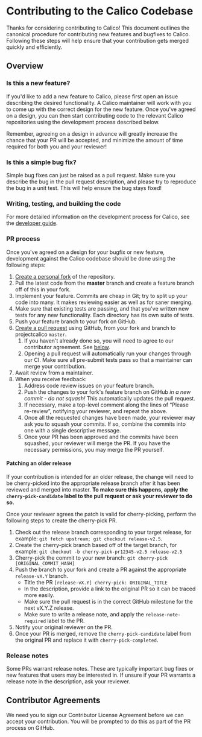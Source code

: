 # Contributing to the Calico Codebase

Thanks for considering contributing to Calico! This document outlines the canonical procedure for contributing new features
and bugfixes to Calico. Following these steps will help ensure that your contribution gets merged quickly and
efficiently.

## Overview

### Is this a new feature?

If you'd like to add a new feature to Calico, please first open an issue describing the desired functionality. A Calico
maintainer will work with you to come up with the correct design for the new feature. Once you've agreed on a design, you can then
start contributing code to the relevant Calico repositories using the development process described below.

Remember, agreeing on a design in advance will greatly increase the chance that your PR will be accepted, and minimize the amount of time required
for both you and your reviewer!

### Is this a simple bug fix?

Simple bug fixes can just be raised as a pull request. Make sure you describe the bug in the pull request description,
and please try to reproduce the bug in a unit test. This will help ensure the bug stays fixed!

### Writing, testing, and building the code

For more detailed information on the development process for Calico, see the [developer guide](DEVELOPER_GUIDE.md).

### PR process

Once you've agreed on a design for your bugfix or new feature, development against the Calico codebase should be done using the following steps:

1. [Create a personal fork][fork] of the repository.
1. Pull the latest code from the **master** branch and create a feature branch off of this in your fork.
1. Implement your feature. Commits are cheap in Git; try to split up your code into many. It makes reviewing easier as well as for saner merging.
1. Make sure that existing tests are passing, and that you've written new tests for any new functionality. Each directory has its own suite of tests. 
1. Push your feature branch to your fork on GitHub.
1. [Create a pull request][pulls] using GitHub, from your fork and branch to projectcalico `master`.
    1. If you haven't already done so, you will need to agree to our contributor agreement. See [below](#contributor-agreements).
    1. Opening a pull request will automatically run your changes through our CI. Make sure all pre-submit tests pass so that a maintainer can merge your contribution.
1. Await review from a maintainer.
1. When you receive feedback:
    1. Address code review issues on your feature branch.
    1. Push the changes to your fork's feature branch on GitHub _in a new commit - do not squash!_ This automatically updates the pull request.
    1. If necessary, make a top-level comment along the lines of “Please re-review”, notifying your reviewer, and repeat the above.
    1. Once all the requested changes have been made, your reviewer may ask you to squash your commits. If so, combine the commits into one with a single descriptive message.
    1. Once your PR has been approved and the commits have been squashed, your reviewer will merge the PR. If you have the necessary permissions, you may merge the PR yourself.

#### Patching an older release

If your contribution is intended for an older release, the change will need to be cherry-picked into the appropriate release branch after it has been reviewed
and merged into master. **To make sure this happens, apply the `cherry-pick-candidate` label to the pull request or ask your reviewer to do so.**

Once your reviewer agrees the patch is valid for cherry-picking, perform the following steps to create the cherry-pick PR.

1. Check out the release branch corresponding to your target release, for example: `git fetch upstream; git checkout release-v2.5`.
1. Create the cherry-pick branch based off of the target branch, for example: `git checkout -b cherry-pick-pr12345-v2.5 release-v2.5`
1. Cherry-pick the commit to your new branch: `git cherry-pick [ORIGINAL_COMMIT_HASH]`
1. Push the branch to your fork and create a PR against the appropriate `release-vX.Y` branch.
   - Title the PR `[release-vX.Y] cherry-pick: ORIGINAL_TITLE`
   - In the description, provide a link to the original PR so it can be traced more easily.
   - Make sure the pull request is in the correct GitHub milestone for the next vX.Y.Z release.
   - Make sure to write a release note, and apply the `release-note-required` label to the PR.
1. Notify your original reviewer on the PR.
1. Once your PR is merged, remove the `cherry-pick-candidate` label from the original PR and replace it with `cherry-pick-completed`.

### Release notes

Some PRs warrant release notes. These are typically important bug fixes or new features that users may be interested in. If unsure if your PR warrants
a release note in the description, ask your reviewer.

## Contributor Agreements

We need you to sign our Contributor License Agreement before we can accept your
contribution. You will be prompted to do this as part of the PR process
on GitHub.

[fork]: https://help.github.com/articles/fork-a-repo/
[pulls]: https://help.github.com/articles/creating-a-pull-request/
